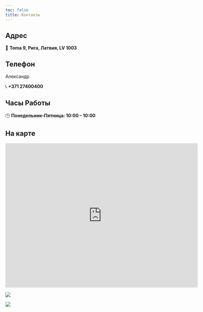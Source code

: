 ```yaml
---
toc: false
title: Контакты
---
```


## Адрес

📍 **Toma 9, Рига, Латвия, LV 1003**

## Телефон

Александр

📞 **+371 27400400**

## Часы Работы

🕒 **Понедельник–Пятница: 10:00 – 10:00**

## На карте

<iframe src="https://www.google.com/maps/embed?pb=!1m18!1m12!1m3!1d86774.38995243598!2d24.039201922623084!3d56.94964863144278!2m3!1f0!2f0!3f0!3m2!1i1024!2i768!4f13.1!3m3!1m2!1s0x46eecfc00c00c021%3A0x41149b65927a8440!2sMaza%20Krasta%2079%2C%20Riga%2C%20Latvia!5e0!3m2!1sen!2slv!4v1717154265567&zoom=17" width="600" height="450" style="border:0;"allowfullscreen="" loading="lazy"></iframe>

![](/uploads/toma9.png)

![](/uploads/488460171_2588338948037406_7270974208506057071_n.jpg)
